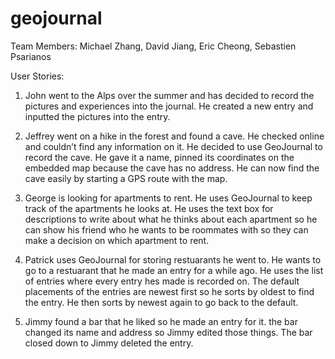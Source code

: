 # geojournal

Team Members:
Michael Zhang, David Jiang, Eric Cheong, Sebastien Psarianos

User Stories:

1. John went to the Alps over the summer and has decided to record the pictures and experiences into the journal. He created a new entry and inputted the pictures into the entry.

2. Jeffrey went on a hike in the forest and found a cave. He checked online and couldn’t find any information on it. He decided to use GeoJournal to record the cave. He gave it a name, pinned its coordinates on the embedded map because the cave has no address. He can now find the cave easily by starting a GPS route with the map.

3. George is looking for apartments to rent. He uses GeoJournal to keep track of the apartments he looks at. He uses the text box for descriptions to write about what he thinks about each apartment so he can show his friend who he wants to be roommates with so they can make a decision on which apartment to rent.

4. Patrick uses GeoJournal for storing restuarants he went to. He wants to go to a restuarant that he made an entry for a while ago. He uses the list of entries where every entry hes made is recorded on. The default placements of the entries are newest first so he sorts by oldest to find the entry. He then sorts by newest again to go back to the default.

5. Jimmy found a bar that he liked so he made an entry for it. the bar changed its name and address so Jimmy edited those things. The bar closed down to Jimmy deleted the entry.
